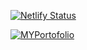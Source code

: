 [![Netlify Status](https://api.netlify.com/api/v1/badges/fd3cd1d4-84cf-48ea-b3f8-96fcd5f43367/deploy-status)](https://app.netlify.com/sites/submision-aplikasi-satu-halaman-vuejs/deploys)

[![MYPortofolio](https://1.bp.blogspot.com/-cTWtRxIdVT4/XyYLjDL5wrI/AAAAAAAAAyI/YtwYxvsk7-EgqyCT5XZk0UfM1YfXyVF5gCLcBGAsYHQ/s0/ck.png)](https://rakhmadi.github.io/)